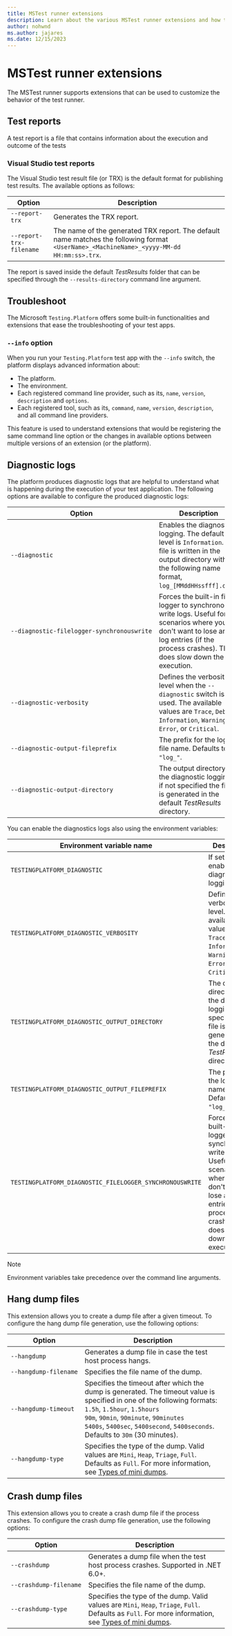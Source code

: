 ```yaml
---
title: MSTest runner extensions
description: Learn about the various MSTest runner extensions and how to use them.
author: nohwnd
ms.author: jajares
ms.date: 12/15/2023
---
```


# MSTest runner extensions

The MSTest runner supports extensions that can be used to customize the behavior of the test runner.

## Test reports

A test report is a file that contains information about the execution and outcome of the tests

### Visual Studio test reports

The Visual Studio test result file (or TRX) is the default format for publishing test results. The available options as follows:

| Option | Description |
|--|--|
| `--report-trx` | Generates the TRX report. |
| `--report-trx-filename` | The name of the generated TRX report. The default name matches the following format `<UserName>_<MachineName>_<yyyy-MM-dd HH:mm:ss>.trx`. |

The report is saved inside the default _TestResults_ folder that can be specified through the `--results-directory` command line argument.

## Troubleshoot

The Microsoft `Testing.Platform` offers some built-in functionalities and extensions that ease the troubleshooting of your test apps.

### `--info` option

When you run your `Testing.Platform` test app with the `--info` switch, the platform displays advanced information about:

- The platform.
- The environment.
- Each registered command line provider, such as its, `name`, `version`, `description` and `options`.
- Each registered tool, such as its, `command`, `name`, `version`, `description`, and all command line providers.

This feature is used to understand extensions that would be registering the same command line option or the changes in available options between multiple versions of an extension (or the platform).

## Diagnostic logs

The platform produces diagnostic logs that are helpful to understand what is happening during the execution of your test application. The following options are available to configure the produced diagnostic logs:

| Option | Description |
|--|--|
| `--diagnostic` | Enables the diagnostic logging. The default log level is `Information`. The file is written in the output directory with the following name format, `log_[MMddHHssfff].diag`. |
| `⁠-⁠-⁠diagnostic-⁠filelogger-⁠synchronouswrite` | Forces the built-in file logger to synchronously write logs. Useful for scenarios where you don't want to lose any log entries (if the process crashes). This does slow down the test execution. |
| `--diagnostic-verbosity` | Defines the verbosity level when the `--diagnostic` switch is used. The available values are `Trace`, `Debug`, `Information`, `Warning`, `Error`, or `Critical`.|
| `--diagnostic-output-fileprefix` | The prefix for the log file name. Defaults to `"log_"`. |
| `--diagnostic-output-directory` | The output directory of the diagnostic logging, if not specified the file is generated in the default _TestResults_ directory. |

You can enable the diagnostics logs also using the environment variables:

| Environment variable name | Description |
|--|--|
| `TESTINGPLATFORM_DIAGNOSTIC` | If set to `1`, enables the diagnostic logging. |
| `TESTINGPLATFORM_DIAGNOSTIC_VERBOSITY` | Defines the verbosity level. The available values are `Trace`, `Debug`, `Information`, `Warning`, `Error`, or `Critical`. |
| `TESTINGPLATFORM_DIAGNOSTIC_OUTPUT_DIRECTORY` | The output directory of the diagnostic logging, if not specified the file is generated in the default _TestResults_ directory. |
| `TESTINGPLATFORM_DIAGNOSTIC_OUTPUT_FILEPREFIX` | The prefix for the log file name. Defaults to `"log_"`. |
| `TESTINGPLATFORM_DIAGNOSTIC_FILELOGGER_SYNCHRONOUSWRITE` | Forces the built-in file logger to synchronously write logs. Useful for scenarios where you don't want to lose any log entries (if the process crashes). This does slow down the test execution. |

> [!NOTE]
> Environment variables take precedence over the command line arguments.

## Hang dump files

This extension allows you to create a dump file after a given timeout. To configure the hang dump file generation, use the following options:

| Option | Description |
|--|--|
| `--hangdump` | Generates a dump file in case the test host process hangs. |
| `-⁠-⁠hangdump-⁠filename` | Specifies the file name of the dump. |
| `--hangdump-timeout` | Specifies the timeout after which the dump is generated. The timeout value is specified in one of the following formats:<br/>`1.5h`, `1.5hour`, `1.5hours`<br/>`90m`, `90min`, `90minute`, `90minutes`<br/>`5400s`, `5400sec`, `5400second`, `5400seconds`. Defaults to `30m` (30 minutes). |
| `--hangdump-type` | Specifies the type of the dump. Valid values are `Mini`, `Heap`, `Triage`, `Full`. Defaults as `Full`. For more information, see [Types of mini dumps](../diagnostics/collect-dumps-crash.md#types-of-mini-dumps).|

## Crash dump files

This extension allows you to create a crash dump file if the process crashes. To configure the crash dump file generation, use the following options:

| Option | Description |
|--|--|
| `--crashdump` | Generates a dump file when the test host process crashes. Supported in .NET 6.0+. |
| `⁠-⁠-⁠crashdump-⁠filename` | Specifies the file name of the dump. |
| `--crashdump-type` | Specifies the type of the dump. Valid values are `Mini`, `Heap`, `Triage`, `Full`. Defaults as `Full`. For more information, see [Types of mini dumps](../diagnostics/collect-dumps-crash.md#types-of-mini-dumps).|

